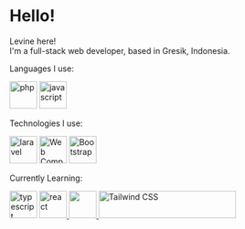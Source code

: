 # Hello!
Levine here!  
I'm a full-stack web developer, based in Gresik, Indonesia.

Languages I use:

[<img src="https://edent.github.io/SuperTinyIcons/images/svg/php.svg" width="48" title="Php" alt="php"/>](https://php.net)
[<img src="https://edent.github.io/SuperTinyIcons/images/svg/javascript.svg" width="48" title="Javascript" alt="javascript"/>](https://developer.mozilla.org/en-US/docs/Web/JavaScript)

Technologies I use:

[<img src="https://edent.github.io/SuperTinyIcons/images/svg/laravel.svg" width="48" title="Laravel" alt="laravel"/>](https://laravel.com/) 
[<img src="https://web-components-resources.appspot.com/static/logo.svg" width="48" title="Web Component" alt="Web Component" />](https://www.webcomponents.org/)
[<img src="https://getbootstrap.com/docs/5.2/assets/brand/bootstrap-logo-shadow.png" width="48" title="Bootstrap" alt="Bootstrap" />](https://getbootstrap.com/)

Currently Learning:

[<img src="https://edent.github.io/SuperTinyIcons/images/svg/typescript.svg" width="48" title="Typescript" alt="typescript"/>](https://www.typescriptlang.org/)
[<img src="https://edent.github.io/SuperTinyIcons/images/svg/react.svg" width="48" title="React" alt="react"/> ](https://reactjs.org/)
<a href="https://nextjs.org">
    <picture>
        <source media="(prefers-color-scheme: dark)" srcset="https://assets.vercel.com/image/upload/v1662130559/nextjs/Icon_dark_background.png">
        <img src="https://assets.vercel.com/image/upload/v1662130559/nextjs/Icon_light_background.png" height="48">
    </picture>
</a>
<a href="https://tailwindcss.com" target="_blank">
    <picture>
      <source media="(prefers-color-scheme: dark)" srcset="https://raw.githubusercontent.com/tailwindlabs/tailwindcss/HEAD/.github/logo-dark.svg">
      <source media="(prefers-color-scheme: light)" srcset="https://raw.githubusercontent.com/tailwindlabs/tailwindcss/HEAD/.github/logo-light.svg">
      <img alt="Tailwind CSS" title="Tailwind CSS" src="https://raw.githubusercontent.com/tailwindlabs/tailwindcss/HEAD/.github/logo-light.svg" width="240" height="48" style="max-width: 100%;">
    </picture>
  </a>
